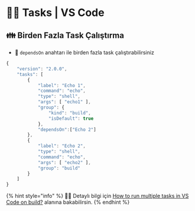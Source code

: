 # 👷‍♂️ Tasks \| VS Code

## 👪 Birden Fazla Task Çalıştırma

* 🔗 `dependsOn` anahtarı ile birden fazla task çalıştırabilirsiniz

```javascript
{
    "version": "2.0.0",
    "tasks": [
        {
            "label": "Echo 1",
            "command": "echo",
            "type": "shell",
            "args": [ "echo1" ],
            "group": {
                "kind": "build",
                "isDefault": true
            },
            "dependsOn":["Echo 2"]
        },
        {
            "label": "Echo 2",
            "type": "shell",
            "command": "echo",
            "args": [ "echo2" ],
            "group": "build"
        }
    ]
}
```

{% hint style="info" %}
‍🧙‍♂ Detaylı bilgi için [How to run multiple tasks in VS Code on build?](https://stackoverflow.com/questions/52238171/how-to-run-multiple-tasks-in-vs-code-on-build) alanına bakabilirsin.
{% endhint %}

